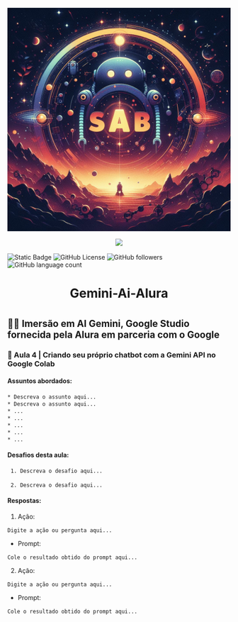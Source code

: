 <!-- DICA P/ - EDIÇÂO | Inicio -->

<!--
<p align="center">
<img loading="lazy" src="https://github.com/13omfim/Gemini-AI-Alura/assets/169212815/e1903626-9e4e-472c-9dac-fa1da0d384d6"/>
</p>
-->

<!-- Abaixo, cria uma caixa sobressalente para destacar o texto
```
```
Fim -->

<!-- Abaixo, modelos sem alinhamento
![gemini](https://github.com/13omfim/Gemini-AI-Alura/assets/169212815/e1903626-9e4e-472c-9dac-fa1da0d384d6)
-->

<!-- Abaixo, modelos sem alinhamento 
![Static Badge](https://img.shields.io/badge/Status-Em%20Constru%C3%A7%C3%A3o-orange)
-->

<!-- Selecione todo o texto Abaixo "Imersão..." e Segure "ctrl"+ "enter" que cria linha abaixo "Gemini-Ai-Alura" que fica acima -->

<!-- DICA P/ - EDIÇÂO | Fim -->

<!-- Imagem Cabeçalho -->
![google](/assets/images/sab.jpeg)

<!--  Badges -->
<p align="center">
<img loading="lazy" src="https://img.shields.io/badge/Status-Em%20Constru%C3%A7%C3%A3o-orange"/>
</p>

![Static Badge](https://img.shields.io/badge/Prompt-Script-blue?logo=googlegemini) ![GitHub License](https://img.shields.io/github/license/mashape/apistatus?logo=github) ![GitHub followers](https://img.shields.io/github/followers/13omfim?style=social) ![GitHub language count](https://img.shields.io/github/languages/count/13omfim/Gemini-AI-Alura)

<!-- Cabeçalho -->
# <h1 align="center">Gemini-Ai-Alura<h1>

## 👩‍💻 Imersão em AI Gemini, Google Studio fornecida pela Alura em parceria com o Google
<!-- Indices -->
### 📖 Aula 4 | Criando seu próprio chatbot com a Gemini API no Google Colab
#### Assuntos abordados:
```
* Descreva o assunto aqui...
* Descreva o assunto aqui...
* ...
* ...
* ...
* ...
* ...
```
#### Desafios desta aula:

```
 1. Descreva o desafio aqui...

 2. Descreva o desafio aqui...
 ```

 #### Respostas:

1. Ação:
```
Digite a ação ou pergunta aqui...
```
* Prompt:
```
Cole o resultado obtido do prompt aqui...
```

2. Ação: 
```
Digite a ação ou pergunta aqui...
```
* Prompt:
```
Cole o resultado obtido do prompt aqui...
```


  
